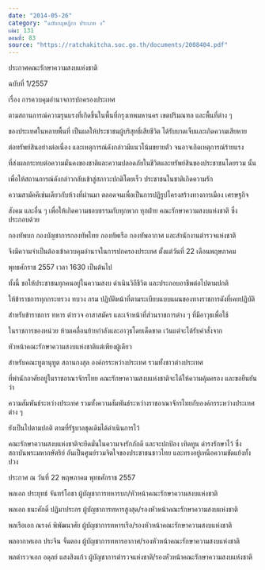 ```yaml
---
date: "2014-05-26"
category: "ฉบับกฤษฎีกา ประเภท ง"
เล่ม: 131
ตอนที่: 83
source: "https://ratchakitcha.soc.go.th/documents/2008404.pdf"
---
```


ประกาศคณะรักษาความสงบแห่งชาติ

ฉบับที่ 1/2557

เรื่อง การควบคุมอํานาจการปกครองประเทศ

ตามสถานการณ์ความรุนแรงที่เกิดขึ้นในพื้นที่กรุงเทพมหานคร เขตปริมณฑล และพื้นที่ต่าง ๆ

ของประเทศในหลายพื้นที่ เป็นผลให้ประชาชนผู้บริสุทธิ์เสียชีวิต ได้รับบาดเจ็บและเกิดความเสียหาย

ต่อทรัพย์สินอย่างต่อเนื่อง และเหตุการณ์ดังกล่าวมีแนวโน้มขยายตัว จนอาจเกิดเหตุการณ์ร้ายแรง

ที่ส่งผลกระทบต่อความมั่นคงของชาติและความปลอดภัยในชีวิตและทรัพย์สินของประชาชนโดยรวม นั้น

เพื่อให้สถานการณ์ดังกล่าวกลับเข้าสู่สภาวะปกติโดยเร็ว ประชาชนในชาติเกิดความรัก

ความสามัคคีเช่นเดียวกับห้วงที่ผ่านมา ตลอดจนเพื่อเป็นการปฏิรูปโครงสร้างทางการเมือง เศรษฐกิจ

สังคม และอื่น ๆ เพื่อให้เกิดความชอบธรรมกับทุกพวก ทุกฝ่าย คณะรักษาความสงบแห่งชาติ ซึ่งประกอบด้วย

กองทัพบก กองบัญชาการกองทัพไทย กองทัพเรือ กองทัพอากาศ และสํานักงานตํารวจแห่งชาติ

จึงมีความจําเป็นต้องเข้าควบคุมอํานาจในการปกครองประเทศ ตั้งแต่วันที่ 22 เดือนพฤษภาคม

พุทธศักราช 2557 เวลา 1630 เป็นต้นไป

ทั้งนี้ ขอให้ประชาชนทุกคนอยู่ในความสงบ ดําเนินวิถีชีวิต และประกอบอาชีพต่อไปตามปกติ

ให้ข้าราชการทุกกระทรวง ทบวง กรม ปฏิบัติหน้าที่ตามระเบียบแบบแผนของทางราชการดังที่เคยปฏิบัติ

สําหรับข้าราชการ ทหาร ตํารวจ อาสาสมัคร และเจ้าหน้าที่ส่วนราชการต่าง ๆ ที่มีอาวุธเพื่อใช้

ในราชการของหน่วย ห้ามเคลื่อนย้ายกําลังและอาวุธโดยเด็ดขาด เว้นแต่จะได้รับคําสั่งจาก

หัวหน้าคณะรักษาความสงบแห่งชาติแต่เพียงผู้เดียว

สําหรับคณะทูตานุทูต สถานกงสุล องค์กรระหว่างประเทศ รวมทั้งชาวต่างประเทศ

ที่พํานักอาศัยอยู่ในราชอาณาจักรไทย คณะรักษาความสงบแห่งชาติจะได้ให้ความคุ้มครอง และขอยืนยันว่า

ความสัมพันธ์ระหว่างประเทศ รวมทั้งความสัมพันธ์ระหว่างราชอาณาจักรไทยกับองค์กรระหว่างประเทศต่าง ๆ

ยังเป็นไปตามปกติ ตามที่รัฐบาลชุดเดิมได้ดําเนินการไว้

คณะรักษาความสงบแห่งชาติจะยึดมั่นในความจงรักภักดี และจะปกป้อง เทิดทูน ดํารงรักษาไว้
ซึ่งสถาบันพระมหากษัตริย์ อันเป็นศูนย์รวมจิตใจของประชาชนชาวไทย และทรงอยู่เหนือความขัดแย้งทั้งปวง

ประกาศ ณ วันที่ 22 พฤษภาคม พุทธศักราช 2557

พลเอก ประยุทธ์ จันทร์โอชา
ผู้บัญชาการทหารบก/หัวหน้าคณะรักษาความสงบแห่งชาติ

พลเอก ธนะศักดิ์ ปฏิมาประกร
ผู้บัญชาการทหารสูงสุด/รองหัวหน้าคณะรักษาความสงบแห่งชาติ

พลเรือเอก ณรงค์ พิพัฒนาศัย
ผู้บัญชาการทหารเรือ/รองหัวหน้าคณะรักษาความสงบแห่งชาติ

พลอากาศเอก ประจิน จั่นตอง
ผู้บัญชาการทหารอากาศ/รองหัวหน้าคณะรักษาความสงบแห่งชาติ

พลตํารวจเอก อดุลย์ แสงสิงแก้ว
ผู้บัญชาการตํารวจแห่งชาติ/รองหัวหน้าคณะรักษาความสงบแห่งชาติ
